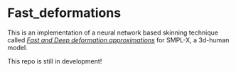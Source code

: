 # Fast_deformations

This is an implementation of a neural network based skinning technique called [*Fast and Deep deformation approximations*](http://graphics.berkeley.edu/papers/Bailey-FDD-2018-08/index.html) for SMPL-X, a 3d-human model.  

This repo is still in development!

